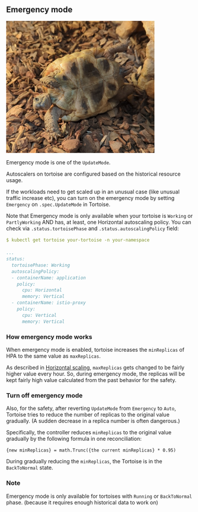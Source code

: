 ## Emergency mode

<img alt="Tortoise" src="images/emergency.png" width="400px"/>

Emergency mode is one of the `UpdateMode`.

Autoscalers on tortoise are configured based on the historical resource usage.

If the workloads need to get scaled up in an unusual case (like unusual traffic increase etc),
you can turn on the emergency mode by setting `Emergency` on `.spec.UpdateMode` in Tortoise.

Note that Emergency mode is only available when your tortoise is `Working` or `PartlyWorking` AND has, at least, one Horizontal autoscaling policy.
You can check via `.status.tortoisePhase` and `.status.autoscalingPolicy` field:

```yaml
$ kubectl get tortoise your-tortoise -n your-namespace 

...
status:
  tortoisePhase: Working
  autoscalingPolicy:
  - containerName: application
    policy:
      cpu: Horizontal
      memory: Vertical
  - containerName: istio-proxy
    policy:
      cpu: Vertical
      memory: Vertical
```

### How emergency mode works

When emergency mode is enabled, tortoise increases the `minReplicas` of HPA to the same value as `maxReplicas`.

As described in [Horizontal scaling](./horizontal.md), `maxReplicas` gets changed to be fairly higher value every hour.
So, during emergency mode, the replicas will be kept fairly high value calculated from the past behavior for the safety.

### Turn off emergency mode 

Also, for the safety, after reverting `UpdateMode` from `Emergency` to `Auto`,
Tortoise tries to reduce the number of replicas to the original value gradually.
(A sudden decrease in a replica number is often dangerous.)

Specifically, the controller reduces `minReplicas` to the original value gradually by the following formula in one reconciliation:

```
{new minReplicas} = math.Trunc({the current minReplicas} * 0.95)
```

During gradually reducing the `minReplicas`, the Tortoise is in the `BackToNormal` state.

### Note

Emergency mode is only available for tortoises with `Running` or `BackToNormal` phase.
(because it requires enough historical data to work on)
